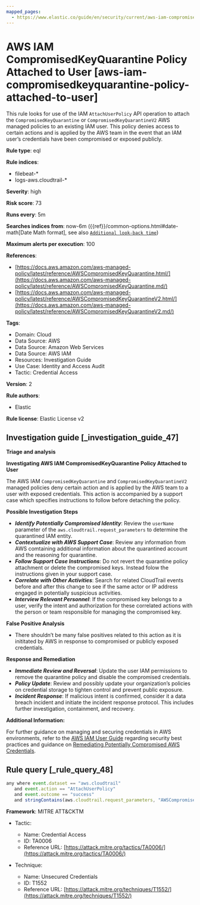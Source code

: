 ```yaml
---
mapped_pages:
  - https://www.elastic.co/guide/en/security/current/aws-iam-compromisedkeyquarantine-policy-attached-to-user.html
---
```


# AWS IAM CompromisedKeyQuarantine Policy Attached to User [aws-iam-compromisedkeyquarantine-policy-attached-to-user]

This rule looks for use of the IAM `AttachUserPolicy` API operation to attach the `CompromisedKeyQuarantine` or `CompromisedKeyQuarantineV2` AWS managed policies to an existing IAM user. This policy denies access to certain actions and is applied by the AWS team in the event that an IAM user’s credentials have been compromised or exposed publicly.

**Rule type**: eql

**Rule indices**:

* filebeat-*
* logs-aws.cloudtrail-*

**Severity**: high

**Risk score**: 73

**Runs every**: 5m

**Searches indices from**: now-6m ({{ref}}/common-options.html#date-math[Date Math format], see also [`Additional look-back time`](docs-content://solutions/security/detect-and-alert/create-detection-rule.md#rule-schedule))

**Maximum alerts per execution**: 100

**References**:

* [https://docs.aws.amazon.com/aws-managed-policy/latest/reference/AWSCompromisedKeyQuarantine.html/](https://docs.aws.amazon.com/aws-managed-policy/latest/reference/AWSCompromisedKeyQuarantine.md/)
* [https://docs.aws.amazon.com/aws-managed-policy/latest/reference/AWSCompromisedKeyQuarantineV2.html/](https://docs.aws.amazon.com/aws-managed-policy/latest/reference/AWSCompromisedKeyQuarantineV2.md/)

**Tags**:

* Domain: Cloud
* Data Source: AWS
* Data Source: Amazon Web Services
* Data Source: AWS IAM
* Resources: Investigation Guide
* Use Case: Identity and Access Audit
* Tactic: Credential Access

**Version**: 2

**Rule authors**:

* Elastic

**Rule license**: Elastic License v2

## Investigation guide [_investigation_guide_47]

**Triage and analysis**

**Investigating AWS IAM CompromisedKeyQuarantine Policy Attached to User**

The AWS IAM `CompromisedKeyQuarantine` and `CompromisedKeyQuarantineV2` managed policies deny certain action and is applied by the AWS team to a user with exposed credentials. This action is accompanied by a support case which specifies instructions to follow before detaching the policy.

**Possible Investigation Steps**

* ***Identify Potentially Compromised Identity***: Review the `userName` parameter of the `aws.cloudtrail.request_parameters` to determine the quarantined IAM entity.
* ***Contextualize with AWS Support Case***: Review any information from AWS comtaining additional information about the quarantined account and the reasoning for quarantine.
* ***Follow Support Case Instructions***: Do not revert the quarantine policy attachment or delete the compromised keys. Instead folow the instructions given in your support case.
* ***Correlate with Other Activities***: Search for related CloudTrail events before and after this change to see if the same actor or IP address engaged in potentially suspicious activities.
* ***Interview Relevant Personnel***: If the compromised key belongs to a user, verify the intent and authorization for these correlated actions with the person or team responsible for managing the compromised key.

**False Positive Analysis**

* There shouldn’t be many false positives related to this action as it is inititated by AWS in response to compromised or publicly exposed credentials.

**Response and Remediation**

* ***Immediate Review and Reversal***: Update the user IAM permissions to remove the quarantine policy and disable the compromised credentials.
* ***Policy Update***: Review and possibly update your organization’s policies on credential storage to tighten control and prevent public exposure.
* ***Incident Response***: If malicious intent is confirmed, consider it a data breach incident and initiate the incident response protocol. This includes further investigation, containment, and recovery.

**Additional Information:**

For further guidance on managing and securing credentials in AWS environments, refer to the [AWS IAM User Guide](https://docs.aws.amazon.com/IAM/latest/UserGuide/best-practices.html) regarding security best practices and guidance on [Remediating Potentially Compromised AWS Credentials](https://docs.aws.amazon.com/guardduty/latest/ug/compromised-creds.html).


## Rule query [_rule_query_48]

```js
any where event.dataset == "aws.cloudtrail"
   and event.action == "AttachUserPolicy"
   and event.outcome == "success"
   and stringContains(aws.cloudtrail.request_parameters, "AWSCompromisedKeyQuarantine")
```

**Framework**: MITRE ATT&CKTM

* Tactic:

    * Name: Credential Access
    * ID: TA0006
    * Reference URL: [https://attack.mitre.org/tactics/TA0006/](https://attack.mitre.org/tactics/TA0006/)

* Technique:

    * Name: Unsecured Credentials
    * ID: T1552
    * Reference URL: [https://attack.mitre.org/techniques/T1552/](https://attack.mitre.org/techniques/T1552/)




